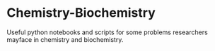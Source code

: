 # Chemistry-Biochemistry 

Useful python notebooks and scripts for some problems researchers mayface in chemistry and biochemistry.
